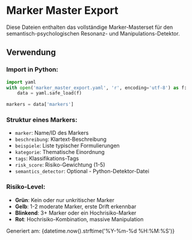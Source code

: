 # Marker Master Export

Diese Dateien enthalten das vollständige Marker-Masterset für den semantisch-psychologischen Resonanz- und Manipulations-Detektor.

## Verwendung

### Import in Python:
```python
import yaml
with open('marker_master_export.yaml', 'r', encoding='utf-8') as f:
    data = yaml.safe_load(f)
    
markers = data['markers']
```

### Struktur eines Markers:
- `marker`: Name/ID des Markers
- `beschreibung`: Klartext-Beschreibung
- `beispiele`: Liste typischer Formulierungen
- `kategorie`: Thematische Einordnung
- `tags`: Klassifikations-Tags
- `risk_score`: Risiko-Gewichtung (1-5)
- `semantics_detector`: Optional - Python-Detektor-Datei

### Risiko-Level:
- **Grün**: Kein oder nur unkritischer Marker
- **Gelb**: 1-2 moderate Marker, erste Drift erkennbar
- **Blinkend**: 3+ Marker oder ein Hochrisiko-Marker
- **Rot**: Hochrisiko-Kombination, massive Manipulation

Generiert am: {datetime.now().strftime('%Y-%m-%d %H:%M:%S')}
